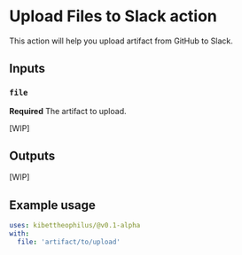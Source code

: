 # Upload Files to Slack action

This action will help you upload artifact from GitHub to Slack.

## Inputs

### `file`

**Required** The artifact to upload.

[WIP]

## Outputs

[WIP]

## Example usage

```yaml
uses: kibettheophilus/@v0.1-alpha
with:
  file: 'artifact/to/upload'
```
